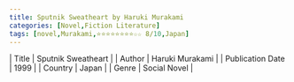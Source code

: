```yaml
---
title: Sputnik Sweatheart by Haruki Murakami
categories: [Novel,Fiction Literature]
tags: [novel,Murakami,⭐⭐⭐⭐⭐⭐⭐⭐☆☆ 8/10,Japan]
---
```

        
| Title | Sputnik Sweatheart  |
| Author |  Haruki Murakami  |
| Publication Date | 1999   |
| Country | Japan |
| Genre | Social Novel  |
        